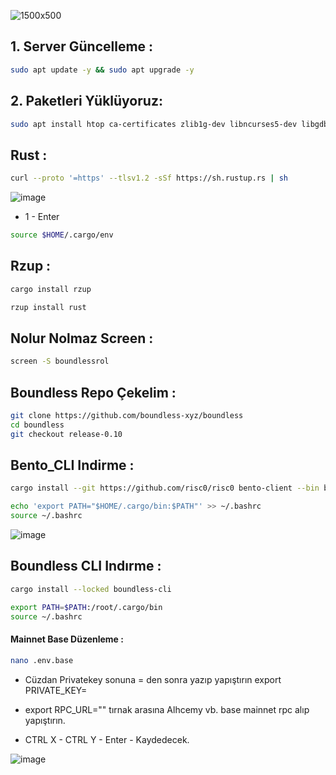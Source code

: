 ![1500x500](https://github.com/user-attachments/assets/b262662f-848e-4558-9aa4-7945e585b857)

## 1. Server Güncelleme : 

```bash
sudo apt update -y && sudo apt upgrade -y
```
## 2. Paketleri Yüklüyoruz:

```bash
sudo apt install htop ca-certificates zlib1g-dev libncurses5-dev libgdbm-dev libnss3-dev tmux iptables curl nvme-cli git wget make jq libleveldb-dev build-essential pkg-config ncdu tar clang bsdmainutils lsb-release libssl-dev libreadline-dev libffi-dev jq gcc screen file unzip lz4 -y
```


## Rust : 
```bash
curl --proto '=https' --tlsv1.2 -sSf https://sh.rustup.rs | sh
```

![image](https://github.com/user-attachments/assets/0efae43c-b5ba-488c-9f3e-de0aa12698f4)


- 1 - Enter
```bash
source $HOME/.cargo/env
```

## Rzup : 
```bash
cargo install rzup
```
```bash
rzup install rust
```

## Nolur Nolmaz Screen : 

```bash
screen -S boundlessrol
```

## Boundless Repo Çekelim : 

```bash
git clone https://github.com/boundless-xyz/boundless
cd boundless
git checkout release-0.10
```

## Bento_CLI Indirme : 
```bash
cargo install --git https://github.com/risc0/risc0 bento-client --bin bento_cli
```
```bash
echo 'export PATH="$HOME/.cargo/bin:$PATH"' >> ~/.bashrc
source ~/.bashrc
```
![image](https://github.com/user-attachments/assets/140f0ddf-ee3f-4202-933d-5c7b27c98e3e)

## Boundless CLI Indırme : 
```bash
cargo install --locked boundless-cli
```
```bash
export PATH=$PATH:/root/.cargo/bin
source ~/.bashrc
```

#### Mainnet Base Düzenleme : 
```bash
nano .env.base
```
- Cüzdan Privatekey sonuna = den sonra yazıp yapıştırın export PRIVATE_KEY=
- export RPC_URL="" tırnak arasına Alhcemy vb. base mainnet rpc alıp yapıştırın. 

- CTRL X - CTRL Y - Enter - Kaydedecek.

![image](https://github.com/user-attachments/assets/7a6027d2-15b3-4611-b7e3-ec3c707f9a15)


